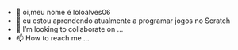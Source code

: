 - 👋 oi,meu nome é loloalves06
- 👀 eu estou aprendendo atualmente a programar jogos no Scratch
- 💞️ I’m looking to collaborate on ...
- 📫 How to reach me ...

<!---
loloalves06/loloalves06 is a ✨ special ✨ repository because its `README.md` (this file) appears on your GitHub profile.
You can click the Preview link to take a look at your changes.
--->
